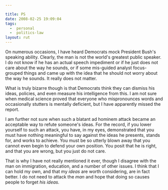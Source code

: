```yaml
---

title: PS
date: 2008-02-25 19:09:04
tags:
  -  personal
  -  politics-law
layout: rut
---
```


On numerous occasions, I have heard Democrats mock President Bush's speaking ability.  Clearly, the man is not the world's greatest public speaker.  I do not know if he has an actual speech impediment or if he just does not care about the way he sounds, or if some mis-guided analyst  focus-grouped things and came up with the idea that he should not worry about the way he sounds.  It really does not matter.

What is truly bizarre though is that Democrats think they can dismiss his ideas, policies, and even measure his intelligence from this.  I am not sure when medical science proved that everyone who mispronounces words and occasionally stutters is mentally deficient, but I have apparently missed the report.  

I am further not sure when such a blatant ad hominem attack became an acceptable way to refute someone's ideas.  For the record, if you lower yourself to such an attack, you have, in my eyes, demonstrated that you must have nothing meaningful to say against the ideas he presents, stands for, and works to achieve.   You must be so utterly blown away that you cannot even begin to defend your own position.  You posit that he is right, and that you are wrong, but you just do not care. 

That is why I have not really mentioned it ever, though I disagree with the man on immigration, education, and a number of other issues.  I think that I can hold my own, and that my *ideas* are worth considering, are in fact better.  I do not need to attack the *man* and hope that doing so causes people to forget _his_ *ideas.*


